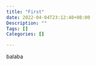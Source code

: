 ```yaml
---
title: "First"
date: 2022-04-04T23:12:48+08:00
Description: ""
Tags: []
Categories: []

---
```

balaba